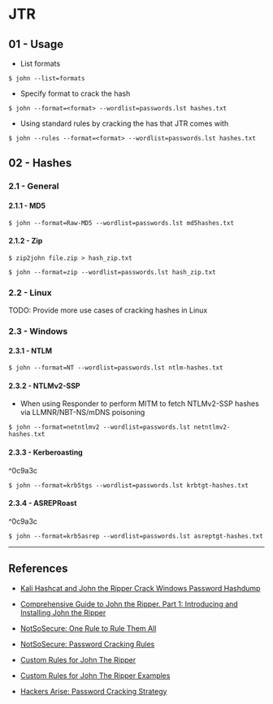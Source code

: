 # JTR

## 01 - Usage

- List formats

`$ john --list=formats`

- Specify format to crack the hash

`$ john --format=<format> --wordlist=passwords.lst hashes.txt`

- Using standard rules by cracking the has that JTR comes with

`$ john --rules --format=<format> --wordlist=passwords.lst hashes.txt`

## 02 - Hashes

### 2.1 - General

#### 2.1.1 - MD5

`$ john --format=Raw-MD5 --wordlist=passwords.lst md5hashes.txt`

#### 2.1.2 - Zip

`$ zip2john file.zip > hash_zip.txt`

`$ john --format=zip --wordlist=passwords.lst hash_zip.txt`

### 2.2 - Linux

TODO: Provide more use cases of cracking hashes in Linux

### 2.3 - Windows

#### 2.3.1 - NTLM

`$ john --format=NT --wordlist=passwords.lst ntlm-hashes.txt`

#### 2.3.2 - NTLMv2-SSP

- When using Responder to perform MITM to fetch NTLMv2-SSP hashes via LLMNR/NBT-NS/mDNS poisoning

`$ john --format=netntlmv2 --wordlist=passwords.lst netntlmv2-hashes.txt`

#### 2.3.3 - Kerberoasting

^0c9a3c

`$ john --format=krb5tgs --wordlist=passwords.lst krbtgt-hashes.txt`

#### 2.3.4 - ASREPRoast

^0c9a3c

`$ john --format=krb5asrep --wordlist=passwords.lst asreptgt-hashes.txt`

---
## References

- [Kali Hashcat and John the Ripper Crack Windows Password Hashdump](https://pentesthacker.wordpress.com/2020/12/27/kali-hashcat-and-john-the-ripper-crack-windows-password-hashdump/)

- [Comprehensive Guide to John the Ripper. Part 1: Introducing and Installing John the Ripper](https://miloserdov.org/?p=4961&PageSpeed=noscript)

- [NotSoSecure: One Rule to Rule Them All](https://notsosecure.com/one-rule-to-rule-them-all)

- [NotSoSecure: Password Cracking Rules](https://github.com/NotSoSecure/password_cracking_rules)

- [Custom Rules for John The Ripper](https://web.archive.org/web/20200813234129/https://gracefulsecurity.com/custom-rules-for-john-the-ripper/)

- [Custom Rules for John The Ripper Examples](https://web.archive.org/web/20200814150401/https://gracefulsecurity.com/custom-rules-for-john-the-ripper-examples/)

- [Hackers Arise: Password Cracking Strategy](https://www.hackers-arise.com/password-cracking-strategy)